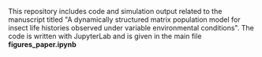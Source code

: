 This repository includes code and simulation output related to the manuscript titled "A dynamically structured matrix population model for insect life histories observed under variable environmental conditions". The code is written with JupyterLab and is given in the main file **figures_paper.ipynb**